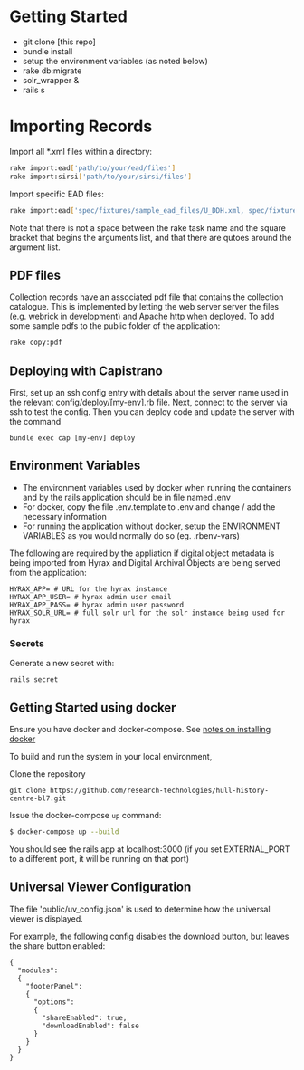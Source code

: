 # Getting Started

* git clone [this repo]
* bundle install
* setup the environment variables (as noted below) 
* rake db:migrate
* solr_wrapper &
* rails s


# Importing Records

Import all \*.xml files within a directory:

```bash
rake import:ead['path/to/your/ead/files']
rake import:sirsi['path/to/your/sirsi/files']
```

Import specific EAD files:

```bash
rake import:ead['spec/fixtures/sample_ead_files/U_DDH.xml, spec/fixtures/sample_ead_files/U_DAR.xml']
```

Note that there is not a space between the rake task name and the square bracket that begins the arguments list, and that there are qutoes around the argument list.


## PDF files
Collection records have an associated pdf file that contains the collection catalogue.  This is implemented by letting the web server server the files (e.g. webrick in development) and Apache http when deployed.  To add some sample pdfs to the public folder of the application: 

```bash
rake copy:pdf
```

## Deploying with Capistrano

First, set up an ssh config entry with details about the server name used in the relevant config/deploy/[my-env].rb file.
Next, connect to the server via ssh to test the config.
Then you can deploy code and update the server with the command 
```
bundle exec cap [my-env] deploy
```

## Environment Variables

 * The environment variables used by docker when running the containers and by the rails application should be in file named .env
 * For docker, copy the file .env.template to .env and change / add the necessary information
 * For running the application without docker, setup the ENVIRONMENT VARIABLES as you would normally do so (eg. .rbenv-vars)

The following are required by the appliation if digital object metadata is being imported from Hyrax and Digital Archival Objects are being served from the application:

```
HYRAX_APP= # URL for the hyrax instance
HYRAX_APP_USER= # hyrax admin user email
HYRAX_APP_PASS= # hyrax admin user password
HYRAX_SOLR_URL= # full solr url for the solr instance being used for hyrax
```

### Secrets

Generate a new secret with:

```
rails secret
```

## Getting Started using docker

Ensure you have docker and docker-compose. See [notes on installing docker](https://github.com/research-technologies/hull_synchronizer/wiki/Notes-on-installing-docker)

To build and run the system in your local environment,

Clone the repository
```
git clone https://github.com/research-technologies/hull-history-centre-bl7.git
```

Issue the docker-compose `up` command:
```bash
$ docker-compose up --build
```
You should see the rails app at localhost:3000 (if you set EXTERNAL_PORT to a different port, it will be running on that port)

## Universal Viewer Configuration

The file 'public/uv_config.json' is used to determine how the universal viewer is displayed.

For example, the following config disables the download button, but leaves the share button enabled:

```
{
  "modules":
  {
    "footerPanel":
    {
      "options":
      {
        "shareEnabled": true,
        "downloadEnabled": false
      }
    }
  }
}
```

